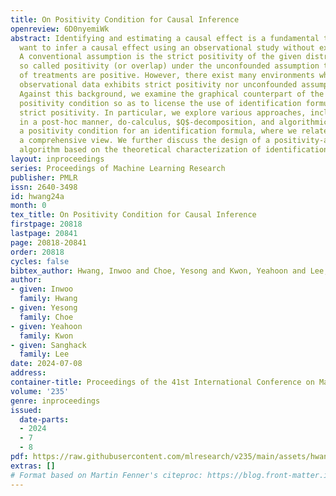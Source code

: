 ```yaml
---
title: On Positivity Condition for Causal Inference
openreview: 6D0nyemiWk
abstract: Identifying and estimating a causal effect is a fundamental task when researchers
  want to infer a causal effect using an observational study without experiments.
  A conventional assumption is the strict positivity of the given distribution, or
  so called positivity (or overlap) under the unconfounded assumption that the probabilities
  of treatments are positive. However, there exist many environments where neither
  observational data exhibits strict positivity nor unconfounded assumption holds.
  Against this background, we examine the graphical counterpart of the conventional
  positivity condition so as to license the use of identification formula without
  strict positivity. In particular, we explore various approaches, including analysis
  in a post-hoc manner, do-calculus, $Q$-decomposition, and algorithmic, to yielding
  a positivity condition for an identification formula, where we relate them, providing
  a comprehensive view. We further discuss the design of a positivity-aware identification
  algorithm based on the theoretical characterization of identification formulas.
layout: inproceedings
series: Proceedings of Machine Learning Research
publisher: PMLR
issn: 2640-3498
id: hwang24a
month: 0
tex_title: On Positivity Condition for Causal Inference
firstpage: 20818
lastpage: 20841
page: 20818-20841
order: 20818
cycles: false
bibtex_author: Hwang, Inwoo and Choe, Yesong and Kwon, Yeahoon and Lee, Sanghack
author:
- given: Inwoo
  family: Hwang
- given: Yesong
  family: Choe
- given: Yeahoon
  family: Kwon
- given: Sanghack
  family: Lee
date: 2024-07-08
address:
container-title: Proceedings of the 41st International Conference on Machine Learning
volume: '235'
genre: inproceedings
issued:
  date-parts:
  - 2024
  - 7
  - 8
pdf: https://raw.githubusercontent.com/mlresearch/v235/main/assets/hwang24a/hwang24a.pdf
extras: []
# Format based on Martin Fenner's citeproc: https://blog.front-matter.io/posts/citeproc-yaml-for-bibliographies/
---
```

